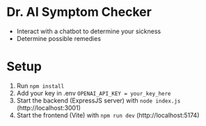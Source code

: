 # Dr. AI Symptom Checker
- Interact with a chatbot to determine your sickness
- Determine possible remedies
# Setup
1. Run ```npm install```
2. Add your key in .env ```OPENAI_API_KEY = your_key_here```
3. Start the backend (ExpressJS server) with ```node index.js``` (http://localhost:3001)
4. Start the frontend (Vite) with ```npm run dev``` (http://localhost:5174)
